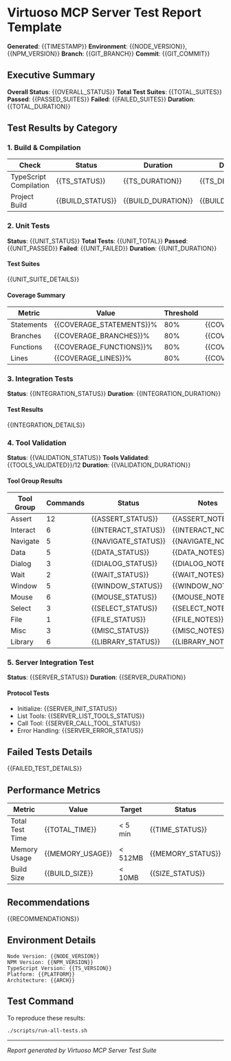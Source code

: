 # Virtuoso MCP Server Test Report Template

**Generated**: {{TIMESTAMP}}
**Environment**: {{NODE_VERSION}}, {{NPM_VERSION}}
**Branch**: {{GIT_BRANCH}}
**Commit**: {{GIT_COMMIT}}

## Executive Summary

**Overall Status**: {{OVERALL_STATUS}}
**Total Test Suites**: {{TOTAL_SUITES}}
**Passed**: {{PASSED_SUITES}}
**Failed**: {{FAILED_SUITES}}
**Duration**: {{TOTAL_DURATION}}

## Test Results by Category

### 1. Build & Compilation

| Check                  | Status           | Duration           | Details           |
| ---------------------- | ---------------- | ------------------ | ----------------- |
| TypeScript Compilation | {{TS_STATUS}}    | {{TS_DURATION}}    | {{TS_DETAILS}}    |
| Project Build          | {{BUILD_STATUS}} | {{BUILD_DURATION}} | {{BUILD_DETAILS}} |

### 2. Unit Tests

**Status**: {{UNIT_STATUS}}
**Total Tests**: {{UNIT_TOTAL}}
**Passed**: {{UNIT_PASSED}}
**Failed**: {{UNIT_FAILED}}
**Duration**: {{UNIT_DURATION}}

#### Test Suites

{{UNIT_SUITE_DETAILS}}

#### Coverage Summary

| Metric     | Value                    | Threshold | Status                         |
| ---------- | ------------------------ | --------- | ------------------------------ |
| Statements | {{COVERAGE_STATEMENTS}}% | 80%       | {{COVERAGE_STATEMENTS_STATUS}} |
| Branches   | {{COVERAGE_BRANCHES}}%   | 80%       | {{COVERAGE_BRANCHES_STATUS}}   |
| Functions  | {{COVERAGE_FUNCTIONS}}%  | 80%       | {{COVERAGE_FUNCTIONS_STATUS}}  |
| Lines      | {{COVERAGE_LINES}}%      | 80%       | {{COVERAGE_LINES_STATUS}}      |

### 3. Integration Tests

**Status**: {{INTEGRATION_STATUS}}
**Duration**: {{INTEGRATION_DURATION}}

#### Test Results

{{INTEGRATION_DETAILS}}

### 4. Tool Validation

**Status**: {{VALIDATION_STATUS}}
**Tools Validated**: {{TOOLS_VALIDATED}}/12
**Duration**: {{VALIDATION_DURATION}}

#### Tool Group Results

| Tool Group | Commands | Status              | Notes              |
| ---------- | -------- | ------------------- | ------------------ |
| Assert     | 12       | {{ASSERT_STATUS}}   | {{ASSERT_NOTES}}   |
| Interact   | 6        | {{INTERACT_STATUS}} | {{INTERACT_NOTES}} |
| Navigate   | 5        | {{NAVIGATE_STATUS}} | {{NAVIGATE_NOTES}} |
| Data       | 5        | {{DATA_STATUS}}     | {{DATA_NOTES}}     |
| Dialog     | 3        | {{DIALOG_STATUS}}   | {{DIALOG_NOTES}}   |
| Wait       | 2        | {{WAIT_STATUS}}     | {{WAIT_NOTES}}     |
| Window     | 5        | {{WINDOW_STATUS}}   | {{WINDOW_NOTES}}   |
| Mouse      | 6        | {{MOUSE_STATUS}}    | {{MOUSE_NOTES}}    |
| Select     | 3        | {{SELECT_STATUS}}   | {{SELECT_NOTES}}   |
| File       | 1        | {{FILE_STATUS}}     | {{FILE_NOTES}}     |
| Misc       | 3        | {{MISC_STATUS}}     | {{MISC_NOTES}}     |
| Library    | 6        | {{LIBRARY_STATUS}}  | {{LIBRARY_NOTES}}  |

### 5. Server Integration Test

**Status**: {{SERVER_STATUS}}
**Duration**: {{SERVER_DURATION}}

#### Protocol Tests

- Initialize: {{SERVER_INIT_STATUS}}
- List Tools: {{SERVER_LIST_TOOLS_STATUS}}
- Call Tool: {{SERVER_CALL_TOOL_STATUS}}
- Error Handling: {{SERVER_ERROR_STATUS}}

## Failed Tests Details

{{FAILED_TEST_DETAILS}}

## Performance Metrics

| Metric          | Value            | Target  | Status            |
| --------------- | ---------------- | ------- | ----------------- |
| Total Test Time | {{TOTAL_TIME}}   | < 5 min | {{TIME_STATUS}}   |
| Memory Usage    | {{MEMORY_USAGE}} | < 512MB | {{MEMORY_STATUS}} |
| Build Size      | {{BUILD_SIZE}}   | < 10MB  | {{SIZE_STATUS}}   |

## Recommendations

{{RECOMMENDATIONS}}

## Environment Details

```
Node Version: {{NODE_VERSION}}
NPM Version: {{NPM_VERSION}}
TypeScript Version: {{TS_VERSION}}
Platform: {{PLATFORM}}
Architecture: {{ARCH}}
```

## Test Command

To reproduce these results:

```bash
./scripts/run-all-tests.sh
```

---

_Report generated by Virtuoso MCP Server Test Suite_
